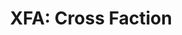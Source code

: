 ---
layout: term
title: 'XFA: Cross Faction'
name: xfa
description: "Événements inter-faction, organisé par des agents pour dynamiser et faire <a href=\"#pl\">monter en niveaux rapidement</a> les nouveaux joueurs."
---